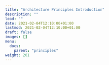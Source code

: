 ```yaml
---
title: "Architecture Principles Introduction"
description: ""
lead: ""
date: 2021-02-04T12:10:00+01:00
lastmod: 2021-02-04T12:10:00+01:00
draft: false
images: []
menu:
  docs:
    parent: "principles"
weight: 201
---
```

